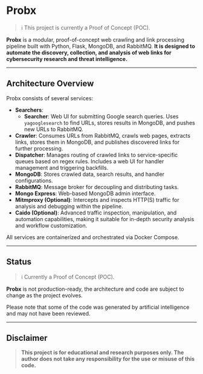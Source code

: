 # Probx

> ℹ️ This project is currently a Proof of Concept (POC).

**Probx** is a modular, proof-of-concept web crawling and link processing pipeline built with Python, Flask, MongoDB, and RabbitMQ. **It is designed to automate the discovery, collection, and analysis of web links for cybersecurity research and threat intelligence.**

---

## Architecture Overview

Probx consists of several services:

- **Searchers**:
    - **Searcher**: Web UI for submitting Google search queries. Uses `yagooglesearch` to find URLs, stores results in MongoDB, and pushes new URLs to RabbitMQ.
- **Crawler**: Consumes URLs from RabbitMQ, crawls web pages, extracts links, stores them in MongoDB, and publishes discovered links for further processing.
- **Dispatcher**: Manages routing of crawled links to service-specific queues based on regex rules. Includes a web UI for handler management and triggering backfills.
- **MongoDB**: Stores crawled data, search results, and handler configurations.
- **RabbitMQ**: Message broker for decoupling and distributing tasks.
- **Mongo Express**: Web-based MongoDB admin interface.
- **Mitmproxy (Optional)**: Intercepts and inspects HTTP(S) traffic for analysis and debugging within the pipeline.
- **Caido (Optional)**: Advanced traffic inspection, manipulation, and automation capabilities, making it suitable for in-depth security analysis and workflow customization.


All services are containerized and orchestrated via Docker Compose.

---

## Status

> ℹ️ Currently a Proof of Concept (POC).

**Probx** is not production-ready, the architecture and code are subject to change as the project evolves. 

Please note that some of the code was generated by artificial intelligence and may not have been reviewed.

---

## Disclaimer
> **This project is for educational and research purposes only. The author does not take any responsibility for the use or misuse of this code.**